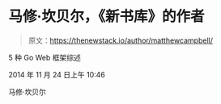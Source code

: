# 马修·坎贝尔，《新书库》的作者

> 原文：<https://thenewstack.io/author/matthewcampbell/>

5 种 Go Web 框架综述

2014 年 11 月 24 日上午 10:46

马修·坎贝尔